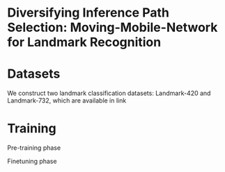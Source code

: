# Diversifying Inference Path Selection: Moving-Mobile-Network for Landmark Recognition

# Datasets
We construct two landmark classification datasets: Landmark-420 and Landmark-732, which are available in link

# Training

Pre-training phase


Finetuning phase
